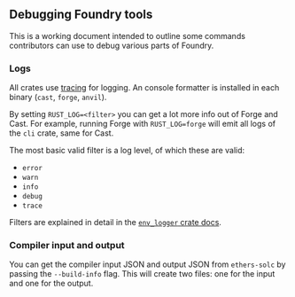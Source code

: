 ## Debugging Foundry tools

This is a working document intended to outline some commands contributors can use to debug various parts of Foundry.

### Logs

All crates use [tracing](https://docs.rs/tracing/latest/tracing/) for logging. An console formatter is installed in each binary (`cast`, `forge`, `anvil`).

By setting `RUST_LOG=<filter>` you can get a lot more info out of Forge and Cast. For example, running Forge with `RUST_LOG=forge` will emit all logs of the `cli` crate, same for Cast.

The most basic valid filter is a log level, of which these are valid:

- `error`
- `warn`
- `info`
- `debug`
- `trace`

Filters are explained in detail in the [`env_logger` crate docs](https://docs.rs/env_logger).

### Compiler input and output

You can get the compiler input JSON and output JSON from `ethers-solc` by passing the `--build-info` flag. This will create two files: one for the input and one for the output.
